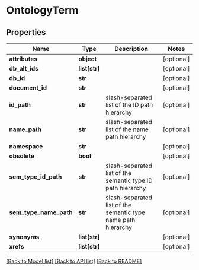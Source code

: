 # OntologyTerm

## Properties
Name | Type | Description | Notes
------------ | ------------- | ------------- | -------------
**attributes** | **object** |  | [optional] 
**db_alt_ids** | **list[str]** |  | [optional] 
**db_id** | **str** |  | [optional] 
**document_id** | **str** |  | [optional] 
**id_path** | **str** | slash-separated list of the ID path hierarchy | [optional] 
**name_path** | **str** | slash-separated list of the name path hierarchy | [optional] 
**namespace** | **str** |  | [optional] 
**obsolete** | **bool** |  | [optional] 
**sem_type_id_path** | **str** | slash-separated list of the semantic type ID path hierarchy | [optional] 
**sem_type_name_path** | **str** | slash-separated list of the semantic type name path hierarchy | [optional] 
**synonyms** | **list[str]** |  | [optional] 
**xrefs** | **list[str]** |  | [optional] 

[[Back to Model list]](../README.md#documentation-for-models) [[Back to API list]](../README.md#documentation-for-api-endpoints) [[Back to README]](../README.md)

